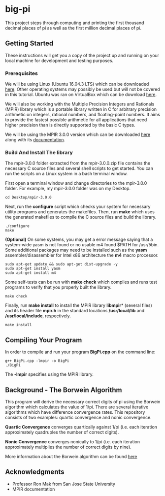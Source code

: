 # big-pi

This project steps through computing and printing the first thousand decimal places of pi as well as the first million decimal places of pi.

## Getting Started

These instructions will get you a copy of the project up and running on your local machine for development and testing purposes.

### Prerequisites

We will be using Linux (Ubuntu 16.04.3 LTS) which can be downloaded [here](https://www.ubuntu.com/download/desktop). Other operating systems may possibly be used but will not be covered in this tutorial. Ubuntu was ran on VirtualBox which can be download [here](https://www.virtualbox.org/wiki/Downloads).

We will also be working with the Multiple Precision Integers and Rationals (MPIR) library which is a portable library written in C for arbitrary precision arithmetic on integers, rational numbers, and floating-point numbers. It aims to provide the fastest possible arithmetic for all applications that need higher precision than is directly supported by the basic C types.

We will be using the MPIR 3.0.0 version which can be downloaded [here](http://mpir.org/downloads.html) along with its [documentation](http://mpir.org/mpir-3.0.0.pdf).

### Build And Install The library

The mpir-3.0.0 folder extracted from the mpir-3.0.0.zip file contains the necessary C source files and several shell scripts to get started. You can run the scripts on a Linux system in a bash terminal window.

First open a terminal window and change directories to the mpir-3.0.0 folder. For example, my mpir-3.0.0 folder was on my Desktop.

```
cd Desktop/mpir-3.0.0
```

Next, run the **configure** script which checks your system for necessary utility programs and generates the makefiles. Then, run **make** which uses the generated makefiles to compile the C source files and build the library.

```
./configure
make
```

**(Optional)** On some systems, you may get a error message saying that a system-wide yasm is not found or no usable m4 found $PATH for /usr/5bin. Some additional packages may need to be installed such as the **yasm** assembler/disassembler for Intel x86 architecture the **m4** macro processor.

```
sudo apt-get update && sudo apt-get dist-upgrade -y
sudo apt-get install yasm
sudo apt-get install m4
```

Some self-tests can be run with **make check** which compiles and runs test programs to verify that you properly built the library.

```
make check
```

Finally, run **make install** to install the MPIR library **libmpir*** (several files) and its header file **mpir.h** in the standard locations **/usr/local/lib** and **/usr/local/include**, respectively.

```
make install
```

## Compiling Your Program ##

In order to compile and run your program **BigPi.cpp** on the command line:

```
g++ BigPi.cpp -lmpir -o BigPi
./BigPi
```

The **-lmpir** specifies using the MPIR library.

## Background - The Borwein Algorithm ##

This program will derive the necessary correct digits of pi using the Borwein algorithm which calculates the value of 1/pi. There are several iterative algorithms which have difference convergence rates. This repository consists of two examples: quartic convergence and nonic convergence.

**Quartic Convergence** converges quartically against 1/pi (i.e. each iteration approximately quadruples the number of correct digits).

**Nonic Convergence** converges nonically to 1/pi (i.e. each iteration approximately multiplies the number of correct digits by nine).

More information about the Borwein algorithm can be found [here](https://en.wikipedia.org/wiki/Borwein%27s_algorithm)

## Acknowledgments

* Professor Ron Mak from San Jose State University
* MPIR documentation
